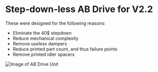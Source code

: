 # Step-down-less AB Drive for V2.2
These were designed for the following reasons:
 - Eliminate the 40$ stepdown
 - Reduce mechanical complexity
 - Remove useless dampers
 - Reduce printed part count, and thus failure points
 - Remove printed idler spacers

 ![Image of AB Drive Unit]( https://github.com/Annex-Engineering/VORON_V2_Mods/blob/master/Step-down-less_AB_Drives/Images/Step-down-less_AB_Drives.JPG?raw=true)